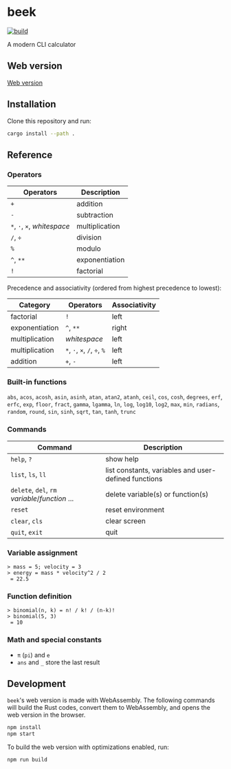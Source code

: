 # beek

[![build](https://github.com/mosmeh/beek/workflows/build/badge.svg)](https://github.com/mosmeh/beek/actions)

A modern CLI calculator

## Web version

[Web version](https://mosmeh.github.io/beek/)

## Installation

Clone this repository and run:

```sh
cargo install --path .
```

## Reference

### Operators

| Operators                   | Description    |
|-----------------------------|----------------|
| `+`                         | addition       |
| `-`                         | subtraction    |
| `*`, `·`, `×`, *whitespace* | multiplication |
| `/`, `÷`                    | division       |
| `%`                         | modulo         |
| `^`, `**`                   | exponentiation |
| `!`                         | factorial      |

Precedence and associativity (ordered from highest precedence to lowest):

| Category       | Operators                    | Associativity |
|----------------|------------------------------|---------------|
| factorial      | `!`                          | left          |
| exponentiation | `^`, `**`                    | right         |
| multiplication | *whitespace*                 | left          |
| multiplication | `*`, `·`, `×`, `/`, `÷`, `%` | left          |
| addition       | `+`, `-`                     | left          |

### Built-in functions

`abs`, `acos`, `acosh`, `asin`, `asinh`, `atan`, `atan2`, `atanh`, `ceil`, `cos`, `cosh`, `degrees`, `erf`, `erfc`, `exp`, `floor`, `fract`, `gamma`, `lgamma`, `ln`, `log`, `log10`, `log2`, `max`, `min`, `radians`, `random`, `round`, `sin`, `sinh`, `sqrt`, `tan`, `tanh`, `trunc`

### Commands

| Command                                         | Description                                          |
|-------------------------------------------------|------------------------------------------------------|
| `help`, `?`                                     | show help                                            |
| `list`, `ls`, `ll`                              | list constants, variables and user-defined functions |
| `delete`, `del`, `rm` *variable*/*function* ... | delete variable(s) or function(s)                    |
| `reset`                                         | reset environment                                    |
| `clear`, `cls`                                  | clear screen                                         |
| `quit`, `exit`                                  | quit                                                 |

### Variable assignment

```
> mass = 5; velocity = 3
> energy = mass * velocity^2 / 2
 = 22.5
```

### Function definition

```
> binomial(n, k) = n! / k! / (n-k)!
> binomial(5, 3)
 = 10
```

### Math and special constants

- `π` (`pi`) and `e`
- `ans` and `_` store the last result

## Development

`beek`'s web version is made with WebAssembly. The following commands will build the Rust codes, convert them to WebAssembly, and opens the web version in the browser.

```sh
npm install
npm start
```

To build the web version with optimizations enabled, run:

```sh
npm run build
```
